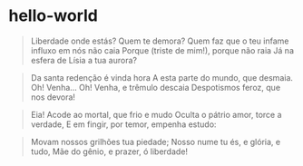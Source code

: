 # hello-world

> Liberdade onde estás? Quem te demora?
> Quem faz que o teu infame influxo em nós não caia
> Porque (triste de mim!), porque não raia
> Já na esfera de Lísia a tua aurora?

> Da santa redenção é vinda hora
> A esta parte do mundo, que desmaia.
> Oh! Venha... Oh! Venha, e trêmulo descaia
> Despotismos feroz, que nos devora!

> Eia! Acode ao mortal, que frio e mudo
> Oculta o pátrio amor, torce a verdade,
> E em fingir, por temor, empenha estudo:

> Movam nossos grilhões tua piedade;
> Nosso nume tu és, e glória, e tudo,
> Mãe do gênio, e prazer, ó liberdade!
